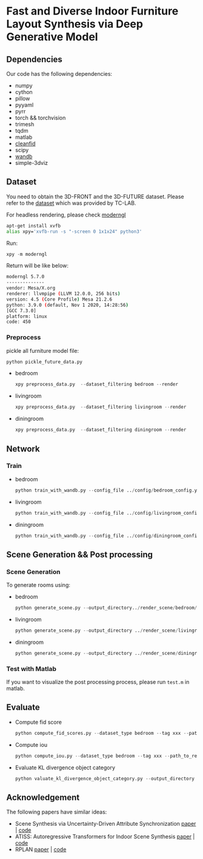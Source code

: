 # Fast and Diverse Indoor Furniture Layout Synthesis via Deep Generative Model

## Dependencies

Our code has the following dependencies:

- numpy
- cython
- pillow
- pyyaml
- pyrr
- torch && torchvision
- trimesh
- tqdm
- matlab
- [cleanfid](https://pypi.org/project/clean-fid/)
- scipy
- [wandb](https://wandb.ai/site)
- simple-3dviz

## Dataset

You need to obtain the 3D-FRONT and the 3D-FUTURE dataset. Please refer to the [dataset](https://tianchi.aliyun.com/specials/promotion/alibaba-3d-scene-dataset) which was provided by TC-LAB. 

For headless rendering, please check [moderngl](https://github.com/moderngl/moderngl#headless-rendering)

```bash
apt-get install xvfb
alias xpy='xvfb-run -s "-screen 0 1x1x24" python3'
```

Run:

```python
xpy -m moderngl
```

Return will be like below:
```bash
moderngl 5.7.0
--------------
vendor: Mesa/X.org
renderer: llvmpipe (LLVM 12.0.0, 256 bits)
version: 4.5 (Core Profile) Mesa 21.2.6
python: 3.9.0 (default, Nov 1 2020, 14:28:56)
[GCC 7.3.0]
platform: linux
code: 450
```

### Preprocess

pickle all furniture model file:

```python
python pickle_future_data.py
```

- bedroom
    ```python
    xpy preprocess_data.py  --dataset_filtering bedroom --render
    ```
- livingroom
    ```python
    xpy preprocess_data.py  --dataset_filtering livingroom --render
    ```
- diningroom
    ```python
    xpy preprocess_data.py  --dataset_filtering diningroom --render
    ```
## Network

### Train
- bedroom
    ```python
    python train_with_wandb.py --config_file ../config/bedroom_config.yaml --generator_type ImprovedBetaTCVAE --discriminator_type UNet3P
    ```

- livingroom
    ```python 
    python train_with_wandb.py --config_file ../config/livingroom_config.yaml --generator_type ImprovedBetaTCVAE --discriminator_type UNet3P
    ```

- diningroom
    ```python 
    python train_with_wandb.py --config_file ../config/diningroom_config.yaml --generator_type ImprovedBetaTCVAE --discriminator_type UNet3P
    ```

## Scene Generation && Post processing
### Scene Generation
To generate rooms using:
- bedroom
    ```python
    python generate_scene.py --output_directory../render_scene/bedroom/ --room_type bedroom  --weight_file ../savepoint/xxx --tag xxx --render
    ```
- livingroom
    ```python
    python generate_scene.py --output_directory ../render_scene/livingroom/ --room_type livingroom --weight_file ../savepoint/xxx --tag xxx --render
    ```
- diningroom
    ```python
    python generate_scene.py --output_directory ../render_scene/diningroom/ --room_type diningroom --weight_file ../savepoint/xxx --tag xxx --render
    ```
    
### Test with Matlab
If you want to visualize the post processing process, please run `test.m` in matlab.

## Evaluate

- Compute fid score
    ```python
    python compute_fid_scores.py --dataset_type bedroom --tag xxx --path_to_renderings xxx --path_to_annotations ../config/bedroom_threed_front_splits.csv --output_directory xxx
    ```
- Compute iou
    ```python
    python compute_iou.py --dataset_type bedroom --tag xxx --path_to_renderings xxx
    ```

- Evaluate KL divergence object category
    ```python
    python valuate_kl_divergence_object_category.py --output_directory xxx --path_to_renderings xxx --dataset_type bedroom --tag xxx
    ```

## Acknowledgement

The following papers have similar ideas:

- Scene Synthesis via Uncertainty-Driven Attribute Synchronization [paper](https://arxiv.org/abs/2108.13499) | [code](https://github.com/yanghtr/Sync2Gen)
- ATISS: Autoregressive Transformers for Indoor Scene Synthesis [paper](https://arxiv.org/abs/2110.03675v1) | [code](https://github.com/nv-tlabs/atiss)
- RPLAN [paper](http://rec.ustc.edu.cn/share/232fc5e0-cd61-11e9-b99b-6907022bbca9) | [code](https://github.com/zzilch/RPLAN-Toolbox)